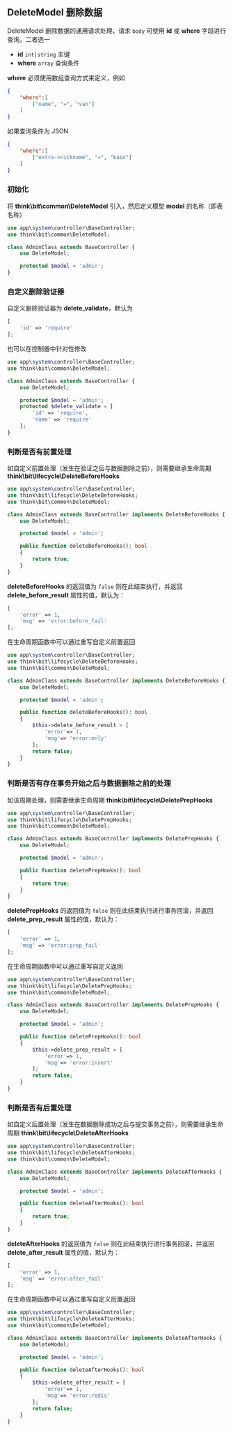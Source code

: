 ## DeleteModel 删除数据

DeleteModel 删除数据的通用请求处理，请求 `body` 可使用 **id** 或 **where** 字段进行查询，二者选一

- **id** `int|string` 主键
- **where** `array` 查询条件

**where** 必须使用数组查询方式来定义，例如

```json
{
    "where":[
        ["name", "=", "van"]
    ]
}
```

如果查询条件为 JSON 

```json
{
    "where":[
        ["extra->nickname", "=", "kain"]
    ]
}
```

### 初始化

将 **think\bit\common\DeleteModel** 引入，然后定义模型 **model** 的名称（即表名称）

```php
use app\system\controller\BaseController;
use think\bit\common\DeleteModel;

class AdminClass extends BaseController {
    use DeleteModel;

    protected $model = 'admin';
}
```

### 自定义删除验证器

自定义删除验证器为 **delete_validate**，默认为

```php
[
    'id' => 'require'
];
```

也可以在控制器中针对性修改

```php
use app\system\controller\BaseController;
use think\bit\common\DeleteModel;

class AdminClass extends BaseController {
    use DeleteModel;

    protected $model = 'admin';
    protected $delete_validate = [
        'id' => 'require',
        'name' => 'require'
    ];
}
```

### 判断是否有前置处理

如自定义前置处理（发生在验证之后与数据删除之前），则需要继承生命周期 **think\bit\lifecycle\DeleteBeforeHooks**

```php
use app\system\controller\BaseController;
use think\bit\lifecycle\DeleteBeforeHooks;
use think\bit\common\DeleteModel;

class AdminClass extends BaseController implements DeleteBeforeHooks {
    use DeleteModel;

    protected $model = 'admin';

    public function deleteBeforeHooks(): bool
    {
        return true;
    }
}
```

**deleteBeforeHooks** 的返回值为 `false` 则在此结束执行，并返回 **delete_before_result** 属性的值，默认为：

```php
[
    'error' => 1,
    'msg' => 'error:before_fail'
];
```

在生命周期函数中可以通过重写自定义前置返回

```php
use app\system\controller\BaseController;
use think\bit\lifecycle\DeleteBeforeHooks;
use think\bit\common\DeleteModel;

class AdminClass extends BaseController implements DeleteBeforeHooks {
    use DeleteModel;

    protected $model = 'admin';

    public function deleteBeforeHooks(): bool
    {
        $this->delete_before_result = [
            'error'=> 1,
            'msg'=> 'error:only'
        ];
        return false;
    }
}
```

### 判断是否有存在事务开始之后与数据删除之前的处理

如该周期处理，则需要继承生命周期 **think\bit\lifecycle\DeletePrepHooks**

```php
use app\system\controller\BaseController;
use think\bit\lifecycle\DeletePrepHooks;
use think\bit\common\DeleteModel;

class AdminClass extends BaseController implements DeletePrepHooks {
    use DeleteModel;

    protected $model = 'admin';

    public function deletePrepHooks(): bool
    {
        return true;
    }
}
```

**deletePrepHooks** 的返回值为 `false` 则在此结束执行进行事务回滚，并返回 **delete_prep_result** 属性的值，默认为：

```php
[
    'error' => 1,
    'msg' => 'error:prep_fail'
];
```

在生命周期函数中可以通过重写自定义返回

```php
use app\system\controller\BaseController;
use think\bit\lifecycle\DeletePrepHooks;
use think\bit\common\DeleteModel;

class AdminClass extends BaseController implements DeletePrepHooks {
    use DeleteModel;

    protected $model = 'admin';

    public function deletePrepHooks(): bool
    {
        $this->delete_prep_result = [
            'error'=> 1,
            'msg'=> 'error:insert'
        ];
        return false;
    }
}
```

### 判断是否有后置处理

如自定义后置处理（发生在数据删除成功之后与提交事务之前），则需要继承生命周期 **think\bit\lifecycle\DeleteAfterHooks**

```php
use app\system\controller\BaseController;
use think\bit\lifecycle\DeleteAfterHooks;
use think\bit\common\DeleteModel;

class AdminClass extends BaseController implements DeleteAfterHooks {
    use DeleteModel;

    protected $model = 'admin';

    public function deleteAfterHooks(): bool
    {
        return true;
    }
}
```

**deleteAfterHooks** 的返回值为 `false` 则在此结束执行进行事务回滚，并返回 **delete_after_result** 属性的值，默认为：

```php
[
    'error' => 1,
    'msg' => 'error:after_fail'
];
```

在生命周期函数中可以通过重写自定义后置返回

```php
use app\system\controller\BaseController;
use think\bit\lifecycle\DeleteAfterHooks;
use think\bit\common\DeleteModel;

class AdminClass extends BaseController implements DeleteAfterHooks {
    use DeleteModel;

    protected $model = 'admin';

    public function deleteAfterHooks(): bool
    {
        $this->delete_after_result = [
            'error'=> 1,
            'msg'=> 'error:redis'
        ];
        return false;
    }
}
```